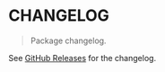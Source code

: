 # CHANGELOG

> Package changelog.

See [GitHub Releases](https://github.com/stdlib-js/assert-instance-of/releases) for the changelog.